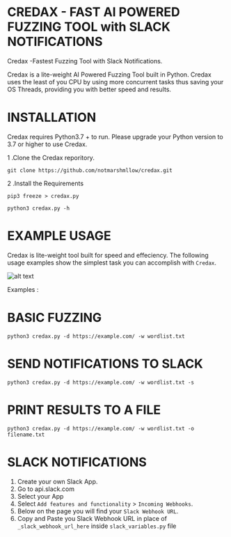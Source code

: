 # CREDAX - FAST AI POWERED FUZZING TOOL with SLACK NOTIFICATIONS
Credax -Fastest Fuzzing Tool with Slack Notifications.

Credax is a lite-weight AI Powered Fuzzing Tool built in Python. Credax uses the least of you CPU by using more concurrent tasks thus saving your OS Threads, providing you with better speed and results. 

# INSTALLATION

Credax requires Python3.7 + to run. Please upgrade your Python version to 3.7 or higher to use Credax.

1 .Clone the Credax reporitory.

`git clone https://github.com/notmarshmllow/credax.git`

2 .Install the Requirements

`pip3 freeze > credax.py`

`python3 credax.py -h`

# EXAMPLE USAGE

Credax is lite-weight tool built for speed and effeciency. 
The following usage examples show the simplest task you can accomplish with `Credax`.
  
  
  ![alt text](https://github.com/notmarshmllow/credax/blob/main/credax.png?raw=True)
  
  
  Examples :
  
 # BASIC FUZZING
  
  `python3 credax.py -d https://example.com/ -w wordlist.txt`
  
  # SEND NOTIFICATIONS TO SLACK
  
  `python3 credax.py -d https://example.com/ -w wordlist.txt -s`
  
  # PRINT RESULTS TO A FILE
  
  `python3 credax.py -d https://example.com/ -w wordlist.txt -o filename.txt`
  
  
  # SLACK NOTIFICATIONS
  
1. Create your own Slack App.
2. Go to api.slack.com
3. Select your App
4. Select `Add features and functionality` > `Incoming Webhooks`.
5. Below on the page you will find your `Slack Webhook URL`.
6. Copy and Paste you Slack Webhook URL in place of `_slack_webhook_url_here` inside `slack_variables.py` file
